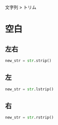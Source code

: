 文字列 > トリム
# 空白
## 左右
```python
new_str = str.strip()
```

## 左
```python
new_str = str.lstrip()
```

## 右
```python
new_str = str.rstrip()
```
